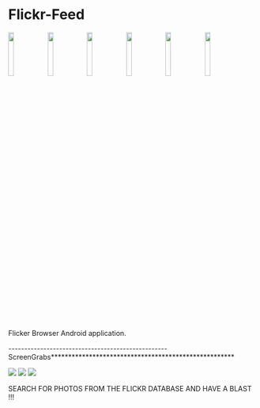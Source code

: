 # Flickr-Feed
<img src="https://cloud.githubusercontent.com/assets/4307137/10105283/251b6868-63ae-11e5-9918-b789d9d682ec.png" width="15%"></img> <img src="https://cloud.githubusercontent.com/assets/4307137/10105290/2a183f3a-63ae-11e5-9380-50d9f6d8afd6.png" width="15%"></img> <img src="https://cloud.githubusercontent.com/assets/4307137/10105284/26aa7ad4-63ae-11e5-88b7-bc523a095c9f.png" width="15%"></img> <img src="https://cloud.githubusercontent.com/assets/4307137/10105288/28698fae-63ae-11e5-8ba7-a62360a8e8a7.png" width="15%"></img> <img src="https://cloud.githubusercontent.com/assets/4307137/10105283/251b6868-63ae-11e5-9918-b789d9d682ec.png" width="15%"></img> <img src="https://cloud.githubusercontent.com/assets/4307137/10105290/2a183f3a-63ae-11e5-9380-50d9f6d8afd6.png" width="15%"></img> 

Flicker Browser Android application.

--------------------------------------------------ScreenGrabs*****************************************************

<img src="http://bollywoodguitartabs.in/wp-content/uploads/2019/10/search550.png"></img>
<img src="http://bollywoodguitartabs.in/wp-content/uploads/2019/10/home550.png"></img>
<img src="http://bollywoodguitartabs.in/wp-content/uploads/2019/10/result550.png"></img>

SEARCH FOR PHOTOS FROM THE FLICKR DATABASE AND HAVE A BLAST !!!
